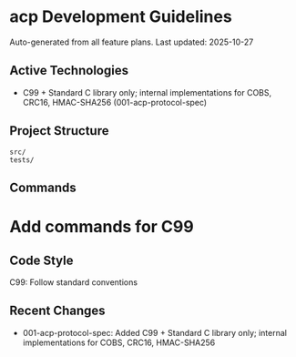 # acp Development Guidelines

Auto-generated from all feature plans. Last updated: 2025-10-27

## Active Technologies

- C99 + Standard C library only; internal implementations for COBS, CRC16, HMAC-SHA256 (001-acp-protocol-spec)

## Project Structure

```text
src/
tests/
```

## Commands

# Add commands for C99

## Code Style

C99: Follow standard conventions

## Recent Changes

- 001-acp-protocol-spec: Added C99 + Standard C library only; internal implementations for COBS, CRC16, HMAC-SHA256

<!-- MANUAL ADDITIONS START -->
<!-- MANUAL ADDITIONS END -->
